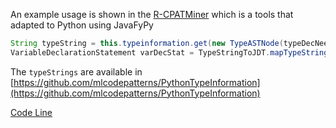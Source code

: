 An example usage is shown in the [R-CPATMiner](https://github.com/maldil/R-CPATMiner/) which is a tools that adapted to Python using JavaFyPy
```java
String typeString = this.typeinformation.get(new TypeASTNode(typeDecNeeds.getRow(), typeDecNeeds.getCol_offset(), typeDecNeeds.getName(), null));
VariableDeclarationStatement varDecStat = TypeStringToJDT.mapTypeStringToTypeTree(asn, typeDecNeeds, typeString,0);
```
The `typeStrings` are available in [https://github.com/mlcodepatterns/PythonTypeInformation](https://github.com/mlcodepatterns/PythonTypeInformation)

[Code Line](https://github.com/maldil/R-CPATMiner/blob/210b09186b67b698132e7beb3c10ad22e15dceeb/AtomicASTChangeMining/src/main/java/python3/PythonASTUtil.java#L413)
